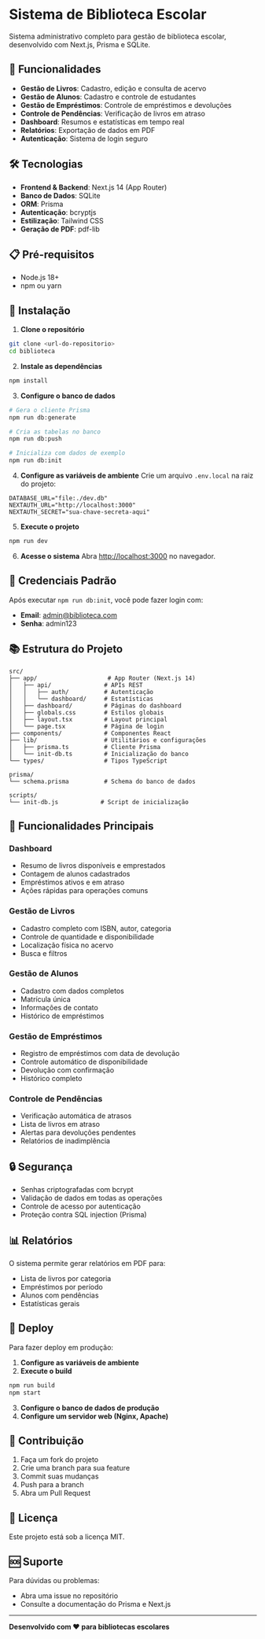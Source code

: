 # Sistema de Biblioteca Escolar

Sistema administrativo completo para gestão de biblioteca escolar, desenvolvido com Next.js, Prisma e SQLite.

## 🚀 Funcionalidades

- **Gestão de Livros**: Cadastro, edição e consulta de acervo
- **Gestão de Alunos**: Cadastro e controle de estudantes
- **Gestão de Empréstimos**: Controle de empréstimos e devoluções
- **Controle de Pendências**: Verificação de livros em atraso
- **Dashboard**: Resumos e estatísticas em tempo real
- **Relatórios**: Exportação de dados em PDF
- **Autenticação**: Sistema de login seguro

## 🛠️ Tecnologias

- **Frontend & Backend**: Next.js 14 (App Router)
- **Banco de Dados**: SQLite
- **ORM**: Prisma
- **Autenticação**: bcryptjs
- **Estilização**: Tailwind CSS
- **Geração de PDF**: pdf-lib

## 📋 Pré-requisitos

- Node.js 18+ 
- npm ou yarn

## 🔧 Instalação

1. **Clone o repositório**
```bash
git clone <url-do-repositorio>
cd biblioteca
```

2. **Instale as dependências**
```bash
npm install
```

3. **Configure o banco de dados**
```bash
# Gera o cliente Prisma
npm run db:generate

# Cria as tabelas no banco
npm run db:push

# Inicializa com dados de exemplo
npm run db:init
```

4. **Configure as variáveis de ambiente**
Crie um arquivo `.env.local` na raiz do projeto:
```env
DATABASE_URL="file:./dev.db"
NEXTAUTH_URL="http://localhost:3000"
NEXTAUTH_SECRET="sua-chave-secreta-aqui"
```

5. **Execute o projeto**
```bash
npm run dev
```

6. **Acesse o sistema**
Abra [http://localhost:3000](http://localhost:3000) no navegador.

## 👤 Credenciais Padrão

Após executar `npm run db:init`, você pode fazer login com:

- **Email**: admin@biblioteca.com
- **Senha**: admin123

## 📚 Estrutura do Projeto

```
src/
├── app/                    # App Router (Next.js 14)
│   ├── api/               # APIs REST
│   │   ├── auth/          # Autenticação
│   │   └── dashboard/     # Estatísticas
│   ├── dashboard/         # Páginas do dashboard
│   ├── globals.css        # Estilos globais
│   ├── layout.tsx         # Layout principal
│   └── page.tsx           # Página de login
├── components/            # Componentes React
├── lib/                   # Utilitários e configurações
│   ├── prisma.ts          # Cliente Prisma
│   └── init-db.ts         # Inicialização do banco
└── types/                 # Tipos TypeScript

prisma/
└── schema.prisma          # Schema do banco de dados

scripts/
└── init-db.js            # Script de inicialização
```

## 🎯 Funcionalidades Principais

### Dashboard
- Resumo de livros disponíveis e emprestados
- Contagem de alunos cadastrados
- Empréstimos ativos e em atraso
- Ações rápidas para operações comuns

### Gestão de Livros
- Cadastro completo com ISBN, autor, categoria
- Controle de quantidade e disponibilidade
- Localização física no acervo
- Busca e filtros

### Gestão de Alunos
- Cadastro com dados completos
- Matrícula única
- Informações de contato
- Histórico de empréstimos

### Gestão de Empréstimos
- Registro de empréstimos com data de devolução
- Controle automático de disponibilidade
- Devolução com confirmação
- Histórico completo

### Controle de Pendências
- Verificação automática de atrasos
- Lista de livros em atraso
- Alertas para devoluções pendentes
- Relatórios de inadimplência

## 🔒 Segurança

- Senhas criptografadas com bcrypt
- Validação de dados em todas as operações
- Controle de acesso por autenticação
- Proteção contra SQL injection (Prisma)

## 📊 Relatórios

O sistema permite gerar relatórios em PDF para:
- Lista de livros por categoria
- Empréstimos por período
- Alunos com pendências
- Estatísticas gerais

## 🚀 Deploy

Para fazer deploy em produção:

1. **Configure as variáveis de ambiente**
2. **Execute o build**
```bash
npm run build
npm start
```

3. **Configure o banco de dados de produção**
4. **Configure um servidor web (Nginx, Apache)**

## 🤝 Contribuição

1. Faça um fork do projeto
2. Crie uma branch para sua feature
3. Commit suas mudanças
4. Push para a branch
5. Abra um Pull Request

## 📝 Licença

Este projeto está sob a licença MIT.

## 🆘 Suporte

Para dúvidas ou problemas:
- Abra uma issue no repositório
- Consulte a documentação do Prisma e Next.js

---

**Desenvolvido com ❤️ para bibliotecas escolares** 